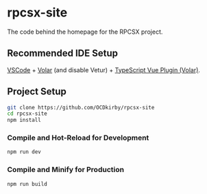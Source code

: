 # rpcsx-site

The code behind the homepage for the RPCSX project.

## Recommended IDE Setup

[VSCode](https://code.visualstudio.com/) + [Volar](https://marketplace.visualstudio.com/items?itemName=Vue.volar) (and disable Vetur) + [TypeScript Vue Plugin (Volar)](https://marketplace.visualstudio.com/items?itemName=Vue.vscode-typescript-vue-plugin).

## Project Setup

```sh
git clone https://github.com/OCDkirby/rpcsx-site
cd rpcsx-site
npm install
```

### Compile and Hot-Reload for Development

```sh
npm run dev
```

### Compile and Minify for Production

```sh
npm run build
```
